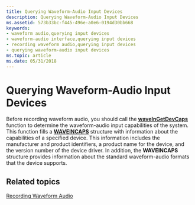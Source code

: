 ```yaml
---
title: Querying Waveform-Audio Input Devices
description: Querying Waveform-Audio Input Devices
ms.assetid: 573b33bc-f445-496e-a0e6-0194d30bb668
keywords:
- waveform audio,querying input devices
- waveform-audio interface,querying input devices
- recording waveform audio,querying input devices
- querying waveform-audio input devices
ms.topic: article
ms.date: 05/31/2018
---
```


# Querying Waveform-Audio Input Devices

Before recording waveform audio, you should call the [**waveInGetDevCaps**](/windows/win32/api/mmeapi/nf-mmeapi-waveingetdevcaps) function to determine the waveform-audio input capabilities of the system. This function fills a [**WAVEINCAPS**](/windows/win32/api/mmeapi/ns-mmeapi-waveincaps) structure with information about the capabilities of a specified device. This information includes the manufacturer and product identifiers, a product name for the device, and the version number of the device driver. In addition, the **WAVEINCAPS** structure provides information about the standard waveform-audio formats that the device supports.

## Related topics

<dl> <dt>

[Recording Waveform Audio](recording-waveform-audio.md)
</dt> </dl>

 

 